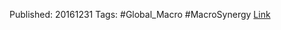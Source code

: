 
Published: 20161231
Tags: #Global_Macro #MacroSynergy 
[Link](obsidian://open?vault=Akul's%20Notebook&file=Library%2Fjournals%2Cmagazines%2FMacroSynergy%2FInflation%3A%20risk%20without%20premium.pdf)
